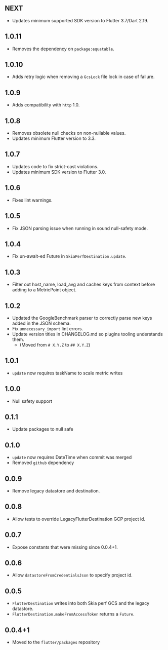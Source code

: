 ## NEXT

* Updates minimum supported SDK version to Flutter 3.7/Dart 2.19.

## 1.0.11

* Removes the dependency on `package:equatable`.

## 1.0.10

* Adds retry logic when removing a `GcsLock` file lock in case of failure.

## 1.0.9

* Adds compatibility with `http` 1.0.

## 1.0.8

* Removes obsolete null checks on non-nullable values.
* Updates minimum Flutter version to 3.3.

## 1.0.7

* Updates code to fix strict-cast violations.
* Updates minimum SDK version to Flutter 3.0.

## 1.0.6

- Fixes lint warnings.

## 1.0.5

- Fix JSON parsing issue when running in sound null-safety mode.

## 1.0.4

- Fix un-await-ed Future in `SkiaPerfDestination.update`.

## 1.0.3

- Filter out host_name, load_avg and caches keys from context
  before adding to a MetricPoint object.

## 1.0.2

- Updated the GoogleBenchmark parser to correctly parse new keys added
  in the JSON schema.
- Fix `unnecessary_import` lint errors.
- Update version titles in CHANGELOG.md so plugins tooling understands them.
  - (Moved from `# X.Y.Z` to `## X.Y.Z`)

## 1.0.1

- `update` now requires taskName to scale metric writes

## 1.0.0

- Null safety support

## 0.1.1

- Update packages to null safe

## 0.1.0

- `update` now requires DateTime when commit was merged
- Removed `github` dependency

## 0.0.9

- Remove legacy datastore and destination.

## 0.0.8

- Allow tests to override LegacyFlutterDestination GCP project id.

## 0.0.7

- Expose constants that were missing since 0.0.4+1.

## 0.0.6

- Allow `datastoreFromCredentialsJson` to specify project id.

## 0.0.5

- `FlutterDestination` writes into both Skia perf GCS and the legacy datastore.
- `FlutterDestination.makeFromAccessToken` returns a `Future`.

## 0.0.4+1

- Moved to the `flutter/packages` repository
